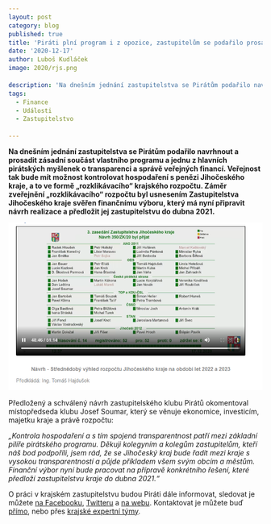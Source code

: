 ```yaml
---
layout: post
category: blog
published: true
title: 'Piráti plní program i z opozice, zastupitelům se podařilo prosadit „rozklikávací“ krajský rozpočetm'
date: '2020-12-17'
author: Luboš Kudláček
image: 2020/rjs.png

description: 'Na dnešním jednání zastupitelstva se Pirátům podařilo navrhnout a prosadit zásadní součást vlastního programu a jednu z hlavních pirátských myšlenek o transparenci a správě veřejných financí. Veřejnost tak bude mít možnost kontrolovat hospodaření s penězi Jihočeského kraje, a to ve formě „rozklikávacího“ krajského rozpočtu. Záměr zveřejnění „rozklikávacího“ rozpočtu byl usnesením Zastupitelstva Jihočeského kraje svěřen finančnímu výboru, který má nyní připravit návrh realizace a předložit jej zastupitelstvu do dubna 2021.'
tags:
  - Finance
  - Události
  - Zastupitelstvo

---
```

**Na dnešním jednání zastupitelstva se Pirátům podařilo navrhnout a prosadit zásadní součást vlastního programu a jednu z hlavních pirátských myšlenek o transparenci a správě veřejných financí. 
Veřejnost tak bude mít možnost kontrolovat hospodaření s penězi Jihočeského kraje, a to ve formě „rozklikávacího“ krajského rozpočtu. Záměr zveřejnění „rozklikávacího“ rozpočtu byl usnesením Zastupitelstva 
Jihočeského kraje svěřen finančnímu výboru, který má nyní připravit návrh realizace a předložit jej zastupitelstvu do dubna 2021.**

![Hlasování o rozpočtu](/assets/img/2020/hlasovani.png)

Předložený a schválený návrh zastupitelského klubu Pirátů okomentoval místopředseda klubu Josef Soumar, který se věnuje ekonomice, investicím, majetku kraje a právě rozpočtu: 

*„Kontrola hospodaření a s tím spojená transparentnost patří mezi základní pilíře pirátského programu. Děkuji kolegyním a kolegům zastupitelům, kteří náš bod podpořili, jsem rád, 
že se Jihočeský kraj bude řadit mezi kraje s vysokou transparentností a půjde příkladem všem svým obcím a městům. Finanční výbor nyní bude pracovat na přípravě konkrétního řešení, 
které předloží zastupitelstvu kraje do dubna 2021.“*

O práci v krajském zastupitelstvu budou Piráti dále informovat, sledovat je můžete 
[na Facebooku](https://www.facebook.com/pirati.jck), 
[Twitteru](https://twitter.com/PiratiJcK) a 
[na webu](https://jihocesky.pirati.cz/). Kontaktovat je můžete buď [přímo](https://jihocesky.pirati.cz/lide/), 
nebo přes [krajské expertní týmy](https://jihocesky.pirati.cz/pripoj-se/). 